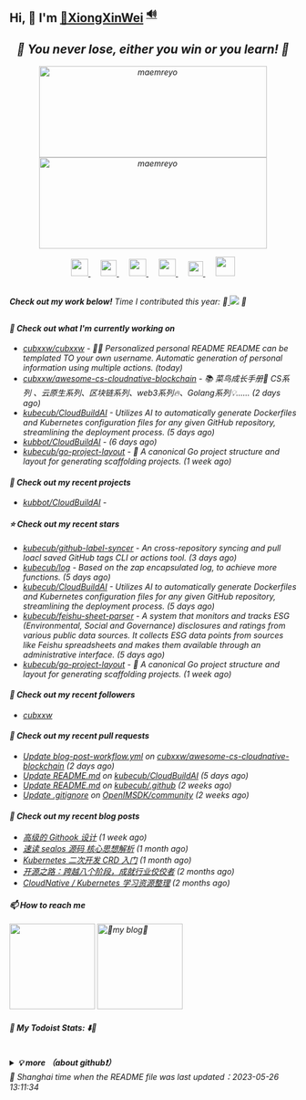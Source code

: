 ## Hi, 👋  I'm <a href="https://github.com/cubxxw" target="_blank">🐻XiongXinWei</a> <sup><a href="https://nsddd.top" />🔊</a></sup>


<h2 align="center"><em>🌟 You never lose, either you win or you learn!<em> 💪</h2>

<p align="center">
	<img src="https://github-readme-stats-git-masterrstaa-rickstaa.vercel.app/api?username=kubbot&theme=dracula&show_icons=true" alt="maemreyo" width="400" height="160" />
	<img src="http://github-readme-streak-stats.herokuapp.com?user=kubbot&theme=dracula&hide_border=false" alt="maemreyo" width="400" height="160"/>
</p>

</p>

<p align="center">
  <a href="https://mail.google.com/mail/u/0/?fs=1&tf=cm&to=3293172751nss@gmail.com" target="_blank" alt="CSDN" title="CSDN">
    <img src="https://www.svgrepo.com/show/381000/new-logo-gmail.svg" width="30px"/>
  </a>
  &emsp;
  <a href="https://www.zhihu.com/people/3293172751" target="_blank" alt="Zhihu" title="Zhihu">
    <img src="https://img.icons8.com/material-two-tone/50/000000/zhihu.png" width="28px"/>
  </a>
  &emsp;
  <a href="https://space.bilibili.com/1233089591" target="_blank" alt="Bilibili" title="Bilibili">
    <img src="https://user-images.githubusercontent.com/29084184/129467562-a754907c-c128-40d0-80ad-86e89bdda3d6.png" width="30px"/>
  </a> 
  &emsp;
  <a href="https://https://www.youtube.com/channel/UCd3qbRbMwYlh5uKneo_2m_w" target="_blank" alt="YouTube" title="YouTube">
    <img src="https://img.icons8.com/ios-filled/50/000000/youtube-play.png" width="30px"/>
  </a>
  &emsp;
  <a href="https://www.linkedin.cn/injobs/in/xiongxinwei-xiong-7606a0227" target="_blank" alt="LinkedIn" title="LinkedIn">
    <img src="https://img.icons8.com/ios-filled/256/000000/linkedin.svg" width="26px"/>
  </a>
  &emsp;
  <a href="https://twitter.com/xxw3293172751" target="_blank" alt="LinkedIn" title="LinkedIn">
    <img src="https://s2.loli.net/2022/01/15/vamdrInCTQsfDP6.jpg" width="34px"/>
  </a>
</p>

<br>
  <strong>Check out my work below!</strong> Time I contributed this year: 🎉<a href="https://wakatime.com/@c445b3c6-a2bc-43a2-a24a-0828a17244b4" title="项目的进展时长" > <img src="https://wakatime.com/badge/user/c445b3c6-a2bc-43a2-a24a-0828a17244b4.svg"></a> 🎉
<h2></h2>

#### 👷 Check out what I'm currently working on

- [cubxxw/cubxxw](https://github.com/cubxxw/cubxxw) - 🏄‍♂️ Personalized personal README README can be templated TO your own username. Automatic generation of personal information using multiple actions.    (today)
- [cubxxw/awesome-cs-cloudnative-blockchain](https://github.com/cubxxw/awesome-cs-cloudnative-blockchain) - 📚 菜鸟成长手册🚀  CS系列 、云原生系列、区块链系列、web3系列🔥、Golang系列💡...... (2 days ago)
- [kubecub/CloudBuildAI](https://github.com/kubecub/CloudBuildAI) - Utilizes AI to automatically generate Dockerfiles and Kubernetes configuration files for any given GitHub repository, streamlining the deployment process. (5 days ago)
- [kubbot/CloudBuildAI](https://github.com/kubbot/CloudBuildAI) -  (6 days ago)
- [kubecub/go-project-layout](https://github.com/kubecub/go-project-layout) - 🔮 A canonical Go project structure and layout for generating scaffolding projects.    (1 week ago)

#### 🌱 Check out my recent projects

- [kubbot/CloudBuildAI](https://github.com/kubbot/CloudBuildAI) - 

#### ⭐ Check out my recent stars

- [kubecub/github-label-syncer](https://github.com/kubecub/github-label-syncer) - An cross-repository syncing and pull loacl saved GitHub tags CLI or actions tool. (3 days ago)
- [kubecub/log](https://github.com/kubecub/log) - Based on the zap encapsulated log, to achieve more functions.  (5 days ago)
- [kubecub/CloudBuildAI](https://github.com/kubecub/CloudBuildAI) - Utilizes AI to automatically generate Dockerfiles and Kubernetes configuration files for any given GitHub repository, streamlining the deployment process. (5 days ago)
- [kubecub/feishu-sheet-parser](https://github.com/kubecub/feishu-sheet-parser) - A system that monitors and tracks ESG (Environmental, Social and Governance) disclosures and ratings from various public data sources. It collects ESG data points from sources like Feishu spreadsheets and makes them available through an administrative interface. (5 days ago)
- [kubecub/go-project-layout](https://github.com/kubecub/go-project-layout) - 🔮 A canonical Go project structure and layout for generating scaffolding projects.    (1 week ago)

#### 👯 Check out my recent followers

- [cubxxw](https://github.com/cubxxw)

#### 🔨 Check out my recent pull requests

- [Update blog-post-workflow.yml](https://github.com/cubxxw/awesome-cs-cloudnative-blockchain/pull/25) on [cubxxw/awesome-cs-cloudnative-blockchain](https://github.com/cubxxw/awesome-cs-cloudnative-blockchain) (2 days ago)
- [Update README.md](https://github.com/kubecub/CloudBuildAI/pull/16) on [kubecub/CloudBuildAI](https://github.com/kubecub/CloudBuildAI) (5 days ago)
- [Update README.md](https://github.com/kubecub/.github/pull/1) on [kubecub/.github](https://github.com/kubecub/.github) (2 weeks ago)
- [Update .gitignore](https://github.com/OpenIMSDK/community/pull/21) on [OpenIMSDK/community](https://github.com/OpenIMSDK/community) (2 weeks ago)

#### 📜 Check out my recent blog posts



- [高级的 Githook 设计](https://nsddd.top/archives/githook) (1 week ago)
- [速读 sealos 源码 核心思想解析](https://nsddd.top/archives/sealos-source-code) (1 month ago)
- [Kubernetes 二次开发 CRD 入门](https://nsddd.top/archives/kubernetes-crd) (1 month ago)
- [开源之路：跨越八个阶段，成就行业佼佼者](https://nsddd.top/archives/open-source) (2 months ago)
- [CloudNative / Kubernetes 学习资源整理](https://nsddd.top/archives/cloudnativekubernetes) (2 months ago)

#### 📫 How to reach me


<a target="_blank" href="http://mail.qq.com/cgi-bin/qm_share?t=qm_mailme&email=1Ky9u7qzrL26o7G9i6OhvLW6lLK7rLm1vbj6t7u5" style="text-decoration:none;"><img src="http://rescdn.qqmail.com/zh_CN/htmledition/images/function/qm_open/ico_mailme_02.png" width="150"/></a>
<a href="https://liberapay.com/xiongxinwei/donate" target="_blank"><img src="https://cdn.buymeacoffee.com/buttons/v2/default-red.png" alt="💋my blog💋" width="150" ></a>


#### 🚧 My Todoist Stats: ⬇️👀

<br>
<details><summary><b>💡 more （about github❗）</b></summary>
<br>
<p><a href='https://www.facebook.com/profile.php?id=100034435372354'>Facebook</a> | <a href='https://telsacoin.io/'>Website</a> | <a href='http://nsddd.top'>Blog</a> | <a href='https://t.me/smile3293172751'>Telegram</a> | <a href='https://twitter.com/xxw3293172751'>Twitter</a> | <a href='https://www.linkedin.cn/injobs/in/xiongxinwei-xiong-7606a0227'>Linkedin</a> | <a href='https://liberapay.com/xiongxinwei/donate'>Donate</a></p>
<p align='center'>
<a href="https://www.linkedin.cn/injobs/in/xiongxinwei-xiong-7606a0227" target="_blank"><img src="https://img.shields.io/badge/linkedin-xiongxinwei-yellowgreen?logo=linkedin&style=flat-square"></a>
<a href="https://twitter.com/xxw3293172751" target="_blank"><img src="https://img.shields.io/badge/twitter-%40xxw3293172751-informational?logo=twitter&style=flat-square"></a>
<a href="https://www.zhihu.com/people/3293172751" target="_blank"><img src="https://img.shields.io/badge/%E7%9F%A5%E4%B9%8E-%E9%93%BE%E5%AD%A6%E8%80%85%E7%A4%BE%E5%8C%BA-blue?logo=zhihu&style=flat-square"></a>
<a href="http://sm.nsddd.top/sm0d220ad72063197b9875379403f6c88.jpg" target="_blank"><img src="https://img.shields.io/badge/%E5%BE%AE%E4%BF%A1-smile-brightgreen?logo=wechat&style=flat-square"></a>
<a href="https://space.bilibili.com/1233089591" target="_blank"><img src="https://img.shields.io/badge/b%E7%AB%99-%E6%97%A0%E4%B8%8E%E4%BC%A6%E6%AF%94%E7%9A%84%E5%BE%97%E5%BE%97-red?logo=bilibili&style=flat-square"></a>
</p>
<p align='center'>
<a href="https://weibo.com/u/6248930985" target="_blank"><img src="https://img.shields.io/badge/%E5%BE%AE%E5%8D%9A-%E6%97%A0%E4%B8%8E%E4%BC%A6%E6%AF%94%E7%9A%84%E5%BE%97%E5%BE%97-critical?style=social&logo=Sina%20Weibo"></a>
<a href="https://github.com/kubbot" target="_blank"><img src="https://img.shields.io/badge/Github-xiongxinwei-inactive?style=social&logo=github"></a>
<a href="http://nsddd.top" target="_blank"><img src="https://img.shields.io/badge/%E5%8D%9A%E5%AE%A2-%40xiongxinwei-blue?style=social&logo=Octopus%20Deploy"></a>
</p>
</hr>



<img src="/github-metrics.svg" alt="Metrics" width="100%">

### 🔮 Platform & Tools

[![](https://img.shields.io/badge/mac%20os-292e33?style=for-the-badge&logo=apple&logoColor=ffffff)](https://www.apple.com/macos/big-sur/)
[![Arch](https://img.shields.io/badge/Arch%20Linux-1793D1?logo=arch-linux&logoColor=fff&style=for-the-badge)](https://archlinux.org/)
[![](https://img.shields.io/badge/FireFox-FF7139?style=for-the-badge&logo=Firefox-Browser&logoColor=ffffff)](https://www.mozilla.org/zh-CN/firefox/new/)
[![Vercel](https://img.shields.io/badge/Vercel-%23000000.svg?style=for-the-badge&logo=vercel&logoColor=white)](https://vercel.com/)
![OnePlus](https://img.shields.io/badge/OnePlus-%23F5010C.svg?style=for-the-badge&logo=oneplus&logoColor=white)
[![Telegram](https://img.shields.io/badge/Telegram-2CA5E0?style=for-the-badge&logo=telegram&logoColor=white)](https://t.me/cloudnativer)

[![](https://img.shields.io/badge/IDE-Goland-black?style=flat-square&logo=goland&logoColor=ffffff)](https://www.jetbrains.com/)
[![](https://img.shields.io/badge/Editor-Visual%20Studio%20Code-007ACC?style=flat-square&logo=visual-studio-code&logoColor=ffffff)](https://code.visualstudio.com/)
[![](https://img.shields.io/badge/Note-Notion-000000?style=flat-square&logo=notion&logoColor=ffffff)](https://notion.so)

	
[![](https://img.shields.io/badge/OS-Arch%20Linux-33aadd?style=flat-square&logo=arch-linux&logoColor=ffffff)](https://www.archlinux.org/)
[![](https://img.shields.io/badge/macOS-Big%20Sur-292e33?style=flat-square&logo=apple&logoColor=ffffff)](https://www.apple.com/macos/big-sur/)
[![](https://img.shields.io/badge/Windows-11-4e9eee?style=flat-square&logo=windows&logoColor=ffffff)](https://www.microsoft.com/windows/windows-11)
[![](https://img.shields.io/badge/IDE-Visual%20Studio%20Code-blue?style=flat-square&logo=visual-studio-code&logoColor=ffffff)](https://code.visualstudio.com/)

[![](https://img.shields.io/badge/OnePlus-7%20Pro-f5010c?style=flat-square&logo=oneplus&logoColor=ffffff)](https://www.oneplus.com/)
[![](https://img.shields.io/badge/iPhone-XS-999999?style=flat-square&logo=apple&logoColor=ffffff)](https://www.apple.com/)
[![](https://img.shields.io/badge/Blackberry-Classic-000000?style=flat-square&logo=blackberry&logoColor=ffffff)](https://www.blackberry.com/)

[![](https://img.shields.io/badge/-Webpack-8dd6f9?style=flat-square&logo=webpack&logoColor=white)](https://webpack.js.org/)
[![](https://img.shields.io/badge/-React-61dafb?style=flat-square&logo=react&logoColor=ffffff)](https://reactjs.org/)
[![](https://img.shields.io/badge/-Docker-2496ED?style=flat-square&logo=docker&logoColor=ffffff)](https://www.docker.com/)
[![](https://img.shields.io/badge/-Yarn-2c8ebb?style=flat-square&logo=yarn&logoColor=ffffff)](https://yarnpkg.com/)
[![](https://img.shields.io/badge/-TypeScript-007acc?style=flat-square&logo=typescript&logoColor=white)](https://www.typescriptlang.org/)
[![](https://img.shields.io/badge/-CSS3-1572B6?style=flat-square&logo=css3&logoColor=white)](https://www.w3.org/Style/CSS/)
[![](https://img.shields.io/badge/-Less-1d365d?style=flat-square&logo=less&logoColor=ffffff)](https://lesscss.org/)   
[![](https://img.shields.io/badge/-NPM-cb3837?style=flat-square&logo=npm&logoColor=white)](https://npmjs.com/)
[![](https://img.shields.io/badge/-PostCSS-dd3a0a?style=flat-square&logo=postcss&logoColor=white)](https://postcss.org/)
[![](https://img.shields.io/badge/-HTML5-E34F26?style=flat-square&logo=html5&logoColor=white)](https://html.spec.whatwg.org/)
[![](https://img.shields.io/badge/-Git-f05032?style=flat-square&logo=git&logoColor=white)](https://git-scm.com/)
[![](https://img.shields.io/badge/-rollup.js-ec4a3f?style=flat-square&logo=rollup.js&logoColor=ffffff)](https://rollupjs.org/)
[![](https://img.shields.io/badge/-Stylus-ff6347?style=flat-square&logo=stylus&logoColor=ffffff)](https://stylus-lang.com/)
[![](https://img.shields.io/badge/-Serverless-fd5750?style=flat-square&logo=serverless&logoColor=ffffff)](https://www.serverless.com/)   
[![](https://img.shields.io/badge/-Linux-fcc624?style=flat-square&logo=linux&logoColor=white)](https://www.linuxfoundation.org/)
[![](https://img.shields.io/badge/-JavaScript-f7e018?style=flat-square&logo=javascript&logoColor=white)](https://www.ecma-international.org/)
[![](https://img.shields.io/badge/-Vue.js-4fc08d?style=flat-square&logo=vue.js&logoColor=ffffff)](https://vuejs.org/)
[![](https://img.shields.io/badge/-MongoDB-47a248?style=flat-square&logo=mongodb&logoColor=ffffff)](https://www.mongodb.com/)
[![](https://img.shields.io/badge/-Nginx-269539?style=flat-square&logo=nginx&logoColor=ffffff)](https://nginx.org/)
[![](https://img.shields.io/badge/-Node.js-43853d?style=flat-square&logo=node.js&logoColor=ffffff)](https://nodejs.org/)
	
	
### 🗃️ Code & Skills

![](https://skillicons.dev/icons?i=kubernetes,grafana,prometheus,docker,linux,ansible,cloudflare,css,github,go,md)

[![](https://img.shields.io/badge/-WireGuard-88171A?style=flat-square&logo=wireguard&logoColor=ffffff)](https://www.wireguard.com/)
[![](https://img.shields.io/badge/-Kubernetes-326CE5?style=flat-square&logo=kubernetes&logoColor=ffffff)](https://kubernetes.io/)
[![](https://img.shields.io/badge/-Docker-2496ED?style=flat-square&logo=docker&logoColor=ffffff)](https://www.docker.com/)
[![](https://img.shields.io/badge/-Podman-892CA0?style=flat-square&logo=podman&logoColor=ffffff)](https://podman.io/)
[![](https://img.shields.io/badge/-Prometheus-E6522C?style=flat-square&logo=prometheus&logoColor=ffffff)](https://prometheus.io/)
[![](https://img.shields.io/badge/-Grafana-F46800?style=flat-square&logo=grafana&logoColor=ffffff)](https://grafana.com/)
[![](https://img.shields.io/badge/-Harbor-60B932?style=flat-square&logo=harbor&logoColor=ffffff)](https://goharbor.io/)
[![](https://img.shields.io/badge/-Consul-F24C53?style=flat-square&logo=consul&logoColor=ffffff)](https://www.consul.io/)

[![](https://img.shields.io/badge/-Hugo-FF4088?style=flat-square&logo=hugo&logoColor=ffffff)](https://gohugo.io/)
[![](https://img.shields.io/badge/-Linux-Fcc624?style=flat-square&logo=linux&logoColor=ffffff)](https://www.linux.org/)
[![](https://img.shields.io/badge/-Nginx-269539?style=flat-square&logo=nginx&logoColor=ffffff)](https://nginx.org/)
[![](https://img.shields.io/badge/-GitHub%20Actions-2088FF?style=flat-square&logo=github-actions&logoColor=ffffff)](https://github.com/features/actions)
[![](https://img.shields.io/badge/-Golang-00ADD8?style=flat-square&logo=go&logoColor=ffffff)](https://golang.org/)
[![](https://img.shields.io/badge/-Ceph-EF5C55?style=flat-square&logo=ceph&logoColor=ffffff)](https://ceph.io/)
[![](https://img.shields.io/badge/-Ansible-EE0000?style=flat-square&logo=ansible&logoColor=ffffff)](https://www.ansible.com/)
[![](https://img.shields.io/badge/-Markdown-black?style=flat-square&logo=markdown&logoColor=ffffff)](https://www.markdownguide.org/)

</br>
 <figure><embed src="https://wakatime.com/share/@3293172751/d229e6d8-525a-4de8-80d2-04b78aa7d04a.svg"></embed></figure>
</details>
 🚀 Shanghai time when the README file was last updated：2023-05-26 13:11:34
